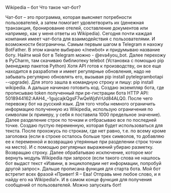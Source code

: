 Wikipedia – бот
	Что такое чат-бот? 
	
Чат-бот – это программа, которая выясняет потребности пользователей, а затем помогает удовлетворить их 
(денежная транзакция, бронирование отелей, составление документов или например, как у меня ответы из Wikipedia). 
Сегодня почти каждая компания имеет чат-бота для взаимодействия с пользователями. И возможности безграничны.
Самым первым шагом в Telegram я нахожу BotFather. 
В этом канале выбираю «/newbot» и придумываю название боту. Найти мой бот в Telegram можно - @eva4you_bot. 
Далее перехожу в PyCharm, там скачиваю библиотеку telebot (Установка с помощью pip (менеджер пакетов Python) Хотя API готов к производству, он все еще находится в разработке и имеет регулярные обновления, надо не забывать регулярно обновлять его, вызывая pip install pytelegrambotapi --upgrade). 
Для этого зашла в командную строку и пишу: pip install wikipedia. 
А дальше начинаю готовить код. Создаю экземпляр бота, где прописываю token полученный при ре-гистрации бота HTTP API: 5018944162:AAH4_-1gujcajkQgsF7wQeWjdVrUd84ALQ0. 
После чего перевожу бот на русский язык. 
Для того чтобы немного ограничить информацию полученную из Wikipedia, использую ограничения по символам 
(к примеру, у себя я поставила 1000 предельное значение). 
Далее разделение строк по точкам и отбрасываю все по последней точке. 
Создаю пустую переменную, которая будет использоваться для текста. 
После прохожусь по строкам, где нет равно, т.е. по всему кроме заголовка 
(если в строке осталось больше трех символов, то добавляю ее к переменной и возвращаю утерянные при разделении строк точки на место).
И с помощью регулярных выражений убираю разметку. 
Возвращаю строку. Далее обрабатываю исключение, которое мог вернуть модуль Wikipedia при запросе 
(если такого слова не нашлось бот выдаст текст «Извини, в энциклопедии нет информации, попробуй другой запрос».
Дальше прописана функция для старта бота. 
Мой бот встретит всех фразой «Привет! Я – Ева! Отправь мне любое слово, и я найду его на Wikipedia!». 
И в самом конце функция для получения сообщений от пользователей. 
Можно запускать бот!
 

 
